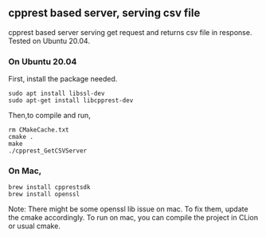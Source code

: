 ## cpprest based server, serving csv file
cpprest based server serving get request and returns csv file in response.
Tested on Ubuntu 20.04.


### On Ubuntu 20.04
First, install the package needed.
```
sudo apt install libssl-dev   
sudo apt-get install libcpprest-dev
```

Then,to compile and run,
```
rm CMakeCache.txt 
cmake .
make
./cpprest_GetCSVServer
```

### On Mac, 
```
brew install cpprestsdk
brew install openssl
```
Note: There might be some openssl lib issue on mac. To fix them, update the cmake accordingly. 
To run on mac, you can compile the project in CLion or usual cmake.